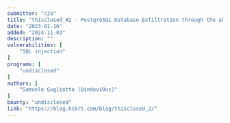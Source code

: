```yaml
---
submitter: "c2a"
title: "thisclosed_#2 - PostgreSQL Database Exfiltration through the abuse of PostgREST requests"
date: "2023-01-16"
added: "2024-11-03"
description: ""
vulnerabilities: [
    "SQL injection"
]
programs: [
    "undisclosed"
]
authors: [
    "Samuele Gugliotta (@indevi0us)"
]
bounty: "undisclosed"
link: "https://blog.hckrt.com/blog/thisclosed_2/"
---
```




